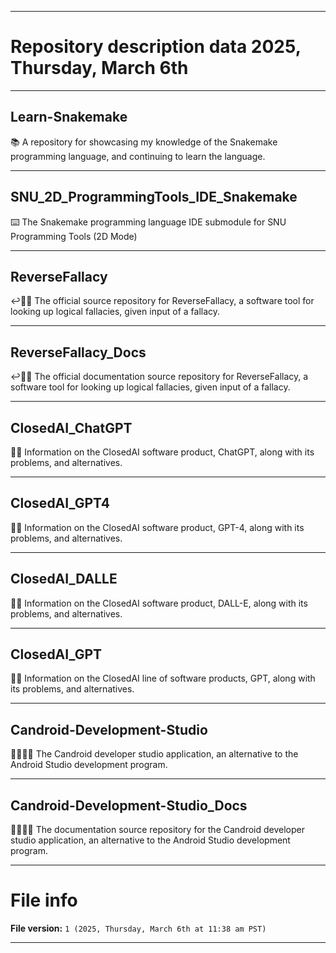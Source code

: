 
***

# Repository description data 2025, Thursday, March 6th

---

## Learn-Snakemake

📚️ A repository for showcasing my knowledge of the Snakemake programming language, and continuing to learn the language. 

---

## SNU_2D_ProgrammingTools_IDE_Snakemake

⌨️ The Snakemake programming language IDE submodule for SNU Programming Tools (2D Mode)

---

## ReverseFallacy

↩️🧠️💾️ The official source repository for ReverseFallacy, a software tool for looking up logical fallacies, given input of a fallacy.

---

## ReverseFallacy_Docs

↩️🧠️📖️ The official documentation source repository for ReverseFallacy, a software tool for looking up logical fallacies, given input of a fallacy.

---

## ClosedAI_ChatGPT

🧟️🧠️ Information on the ClosedAI software product, ChatGPT, along with its problems, and alternatives.

---

## ClosedAI_GPT4

🧟️🧠️ Information on the ClosedAI software product, GPT-4, along with its problems, and alternatives.

---

## ClosedAI_DALLE

🧟️🧠️ Information on the ClosedAI software product, DALL-E, along with its problems, and alternatives.

---

## ClosedAI_GPT

🧟️🧠️ Information on the ClosedAI line of software products, GPT, along with its problems, and alternatives.

---

## Candroid-Development-Studio

🤖️🐧️⛺️💾️ The Candroid developer studio application, an alternative to the Android Studio development program.

---

## Candroid-Development-Studio_Docs

🤖️🐧️⛺️📖️ The documentation source repository for the Candroid developer studio application, an alternative to the Android Studio development program.

***

# File info

**File version:** `1 (2025, Thursday, March 6th at 11:38 am PST)`

***

